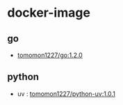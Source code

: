 # docker-image

## go

* [tomomon1227/go:1.2.0](https://hub.docker.com/r/tomomon1227/go)

## python

* uv : [tomomon1227/python-uv:1.0.1](https://hub.docker.com/r/tomomon1227/python-uv)
